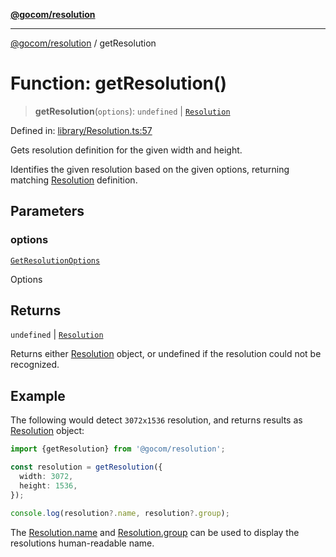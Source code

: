 [**@gocom/resolution**](../README.md)

***

[@gocom/resolution](../README.md) / getResolution

# Function: getResolution()

> **getResolution**(`options`): `undefined` \| [`Resolution`](../Types/Resolution.md)

Defined in: [library/Resolution.ts:57](https://github.com/gocom/resolution/blob/dfb8955dcfd50b34a77cb02765f6fdabc142e7b5/src/library/Resolution.ts#L57)

Gets resolution definition for the given width and height.

Identifies the given resolution based on the given options, returning matching [Resolution](../Types/Resolution.md)
definition.

## Parameters

### options

[`GetResolutionOptions`](../Options/GetResolutionOptions.md)

Options

## Returns

`undefined` \| [`Resolution`](../Types/Resolution.md)

Returns either [Resolution](../Types/Resolution.md) object, or undefined if the resolution could not
be recognized.

## Example

The following would detect `3072x1536` resolution, and returns results as [Resolution](../Types/Resolution.md) object:
```ts
import {getResolution} from '@gocom/resolution';

const resolution = getResolution({
  width: 3072,
  height: 1536,
});

console.log(resolution?.name, resolution?.group);
```
The [Resolution.name](../Types/Resolution.md#name) and [Resolution.group](../Types/Resolution.md#group) can be used to display the resolutions human-readable
name.

